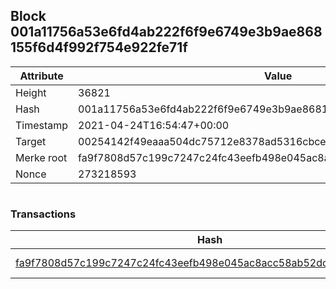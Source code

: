 ## Block 001a11756a53e6fd4ab222f6f9e6749e3b9ae868155f6d4f992f754e922fe71f

Attribute | Value
--- | ---
Height | 36821
Hash | 001a11756a53e6fd4ab222f6f9e6749e3b9ae868155f6d4f992f754e922fe71f
Timestamp | 2021-04-24T16:54:47+00:00
Target | 00254142f49eaaa504dc75712e8378ad5316cbcead634704b3734b6271167cc4
Merke root | fa9f7808d57c199c7247c24fc43eefb498e045ac8acc58ab52dd86ad61c98703
Nonce | 273218593

```

```

### Transactions

Hash | Amount
--- | ---
[fa9f7808d57c199c7247c24fc43eefb498e045ac8acc58ab52dd86ad61c98703](fa9f7808d57c199c7247c24fc43eefb498e045ac8acc58ab52dd86ad61c98703.md) | 10.00000000 SKEPTI 

